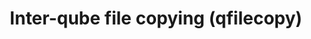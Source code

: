 ---
lang: en
layout: doc
permalink: /doc/qfilecopy/
redirect_from:
- /en/doc/qfilecopy/
- /doc/Qfilecopy/
- /wiki/Qfilecopy/
redirect_to: https://doc.qubes-os.org/en/latest/developer/services/qfilecopy.html
ref: 35
title: Inter-qube file copying (qfilecopy)
---